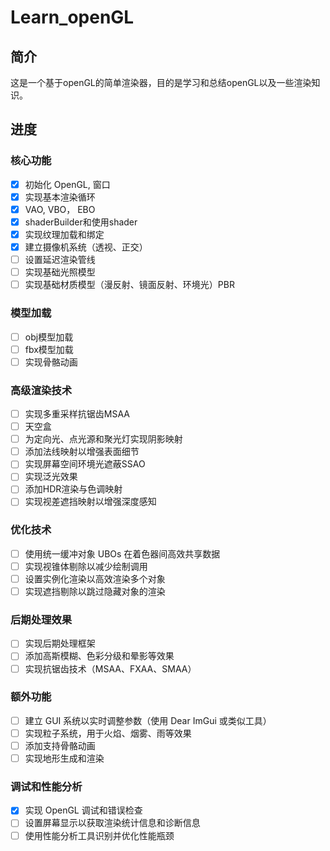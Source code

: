 # Learn_openGL
## 简介
这是一个基于openGL的简单渲染器，目的是学习和总结openGL以及一些渲染知识。

## 进度
### 核心功能
- [x] 初始化 OpenGL, 窗口
- [x] 实现基本渲染循环
- [x] VAO, VBO， EBO
- [x] shaderBuilder和使用shader
- [x] 实现纹理加载和绑定
- [x] 建立摄像机系统（透视、正交）
- [ ] 设置延迟渲染管线
- [ ] 实现基础光照模型
- [ ] 实现基础材质模型（漫反射、镜面反射、环境光）PBR

### 模型加载
- [	] obj模型加载
- [ ] fbx模型加载
- [ ] 实现骨骼动画

### 高级渲染技术
- [ ] 实现多重采样抗锯齿MSAA
- [ ] 天空盒
- [ ] 为定向光、点光源和聚光灯实现阴影映射
- [ ] 添加法线映射以增强表面细节
- [ ] 实现屏幕空间环境光遮蔽SSAO
- [ ] 实现泛光效果
- [ ] 添加HDR渲染与色调映射
- [ ] 实现视差遮挡映射以增强深度感知

### 优化技术
- [ ] 使用统一缓冲对象 UBOs 在着色器间高效共享数据
- [ ] 实现视锥体剔除以减少绘制调用
- [ ] 设置实例化渲染以高效渲染多个对象
- [ ] 实现遮挡剔除以跳过隐藏对象的渲染

### 后期处理效果
- [ ] 实现后期处理框架
- [ ] 添加高斯模糊、色彩分级和晕影等效果
- [ ] 实现抗锯齿技术（MSAA、FXAA、SMAA）

### 额外功能
- [ ] 建立 GUI 系统以实时调整参数（使用 Dear ImGui 或类似工具）
- [ ] 实现粒子系统，用于火焰、烟雾、雨等效果
- [ ] 添加支持骨骼动画
- [ ] 实现地形生成和渲染

### 调试和性能分析
- [x] 实现 OpenGL 调试和错误检查
- [ ] 设置屏幕显示以获取渲染统计信息和诊断信息
- [ ] 使用性能分析工具识别并优化性能瓶颈
